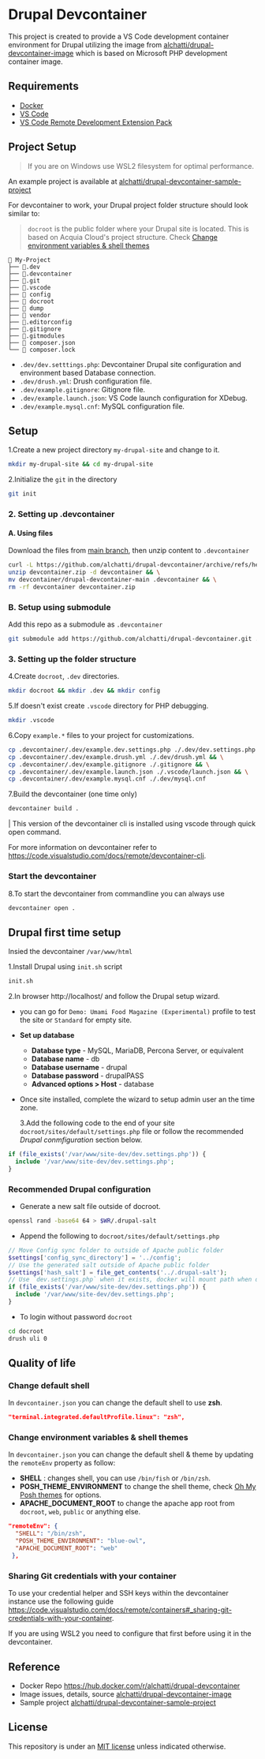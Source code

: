 # Drupal Devcontainer

This project is created to provide a VS Code development container environment for Drupal utilizing the image from [alchatti/drupal-devcontainer-image](https://github.com/alchatti/drupal-devcontainer-image) which is based on Microsoft PHP development container image.

## Requirements

- [Docker](https://www.docker.com/products/docker-desktop)
- [VS Code](https://code.visualstudio.com/)
- [VS Code Remote Development Extension Pack](https://marketplace.visualstudio.com/items?itemName=ms-vscode-remote.vscode-remote-extensionpack)

## Project Setup

> If you are on Windows use WSL2 filesystem for optimal performance.

An example project is available at [alchatti/drupal-devcontainer-sample-project](https://github.com/alchatti/drupal-devcontainer-sample-project)

For devcontainer to work, your Drupal project folder structure should look similar to:

> `docroot` is the public folder where your Drupal site is located. This is based on Acquia Cloud's project structure. Check [Change environment variables & shell themes](#change-environment-variables--shell-themes-env-variables)

```text
📂 My-Project
├── 📂.dev
├── 📂.devcontainer
├── 📂.git
├── 📂.vscode
├── 📂 config
├── 📂 docroot
├── 📂 dump
├── 📂 vendor
├── 📄.editorconfig
├── 📄.gitignore
├── 📄.gitmodules
├── 📄 composer.json
└── 📄 composer.lock
```

- `.dev/dev.setttings.php`: Devcontainer Drupal site configuration and environment based Database connection.
- `.dev/drush.yml`: Drush configuration file.
- `.dev/example.gitignore`: Gitignore file.
- `.dev/example.launch.json`: VS Code launch configuration for XDebug.
- `.dev/example.mysql.cnf`: MySQL configuration file.

## Setup

1.Create a new project directory `my-drupal-site` and change to it.

```bash
mkdir my-drupal-site && cd my-drupal-site
```

2.Initialize the `git` in the directory

```bash
git init
```

### 2. Setting up .devcontainer

#### A. Using files

Download the files from [main branch](https://github.com/alchatti/drupal-devcontainer/archive/refs/heads/main.zip), then unzip content to `.devcontainer`

```bash
curl -L https://github.com/alchatti/drupal-devcontainer/archive/refs/heads/main.zip -o devcontainer.zip && \
unzip devcontainer.zip -d devcontainer && \
mv devcontainer/drupal-devcontainer-main .devcontainer && \
rm -rf devcontainer devcontainer.zip
```

### B. Setup using submodule

Add this repo as a submodule as `.devcontainer`

```bash
git submodule add https://github.com/alchatti/drupal-devcontainer.git .devcontainer
```

### 3. Setting up the folder structure

4.Create `docroot`, `.dev` directories.

```bash
mkdir docroot && mkdir .dev && mkdir config
```

5.If doesn't exist create `.vscode` directory for PHP debugging.

```bash
mkdir .vscode
```

6.Copy `example.*` files to your project for customizations.

```bash
cp .devcontainer/.dev/example.dev.settings.php ./.dev/dev.settings.php && \
cp .devcontainer/.dev/example.drush.yml ./.dev/drush.yml && \
cp .devcontainer/.dev/example.gitignore ./.gitignore && \
cp .devcontainer/.dev/example.launch.json ./.vscode/launch.json && \
cp .devcontainer/.dev/example.mysql.cnf ./.dev/mysql.cnf
```

7.Build the devcontainer (one time only)

```bash
devcontainer build .
```

| This version of the devcontainer cli is installed using vscode through quick open command.

For more information on devcontainer refer to <https://code.visualstudio.com/docs/remote/devcontainer-cli>.

### Start the devcontainer

8.To start the devcontainer from commandline you can always use

```bash
devcontainer open .
```

## Drupal first time setup

Insied the devcontainer `/var/www/html`

1.Install Drupal using `init.sh` script

```bash
init.sh
```

2.In browser http://localhost/ and follow the Drupal setup wizard.

- you can go for `Demo: Umami Food Magazine (Experimental)` profile to test the site or `Standard` for empty site.
- **Set up database**
  - **Database type** - MySQL, MariaDB, Percona Server, or equivalent
  - **Database name** - db
  - **Database username** - drupal
  - **Database password** - drupalPASS
  - **Advanced options > Host** - database
- Once site installed, complete the wizard to setup admin user an the time zone.

  3.Add the following code to the end of your site `docroot/sites/default/settings.php` file or follow the recommended _Drupal conmfiguration_ section below.

```php
if (file_exists('/var/www/site-dev/dev.settings.php')) {
  include '/var/www/site-dev/dev.settings.php';
}
```

### Recommended Drupal configuration

- Generate a new salt file outside of docroot.

```bash
openssl rand -base64 64 > $WR/.drupal-salt
```

- Append the following to `docroot/sites/default/settings.php`

```php
// Move Config sync folder to outside of Apache public folder
$settings['config_sync_directory'] = '../config';
// Use the generated salt outside of Apache public folder
$settings['hash_salt'] = file_get_contents('../.drupal-salt');
// Use `dev.settings.php` when it exists, docker will mount path when devcontainer
if (file_exists('/var/www/site-dev/dev.settings.php')) {
  include '/var/www/site-dev/dev.settings.php';
}
```

- To login without password `docroot`

```sh
cd docroot
drush uli 0
```

## Quality of life

### Change default shell

In `devcontainer.json` you can change the default shell to use **zsh**.

```json
"terminal.integrated.defaultProfile.linux": "zsh",
```

### Change environment variables & shell themes

In `devcontainer.json` you can change the default shell & theme by updating the `remoteEnv` property as follow:

- **SHELL** : changes shell, you can use `/bin/fish` or `/bin/zsh`.
- **POSH_THEME_ENVIRONMENT** to change the shell theme, check [Oh My Posh themes](https://ohmyposh.dev/docs/themes) for options.
- **APACHE_DOCUMENT_ROOT** to change the apache app root from `docroot`, `web`, `public` or anything else.

```json
"remoteEnv": {
  "SHELL": "/bin/zsh",
  "POSH_THEME_ENVIRONMENT": "blue-owl",
  "APACHE_DOCUMENT_ROOT": "web"
 },
```

### Sharing Git credentials with your container

To use your credential helper and SSH keys within the devcontainer instance use the following guide <https://code.visualstudio.com/docs/remote/containers#_sharing-git-credentials-with-your-container>.

If you are using WSL2 you need to configure that first before using it in the devcontainer.

## Reference

- Docker Repo https://hub.docker.com/r/alchatti/drupal-devcontainer
- Image issues, details, source [alchatti/drupal-devcontainer-image](https://github.com/alchatti/drupal-devcontainer-image)
- Sample project [alchatti/drupal-devcontainer-sample-project](https://github.com/alchatti/drupal-devcontainer-sample-project)

## License

This repository is under an [MIT license](https://github.com/alchatti/devcontainer-drupal/blob/main/LICENSE) unless indicated otherwise.
